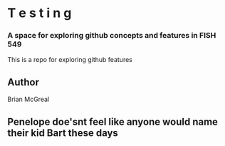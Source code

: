 # T e s t i n g 
### A space for exploring github concepts and features in FISH 549

This is a repo for exploring github features

## Author
Brian McGreal

## Penelope doe'snt feel like anyone would name their kid Bart these days
